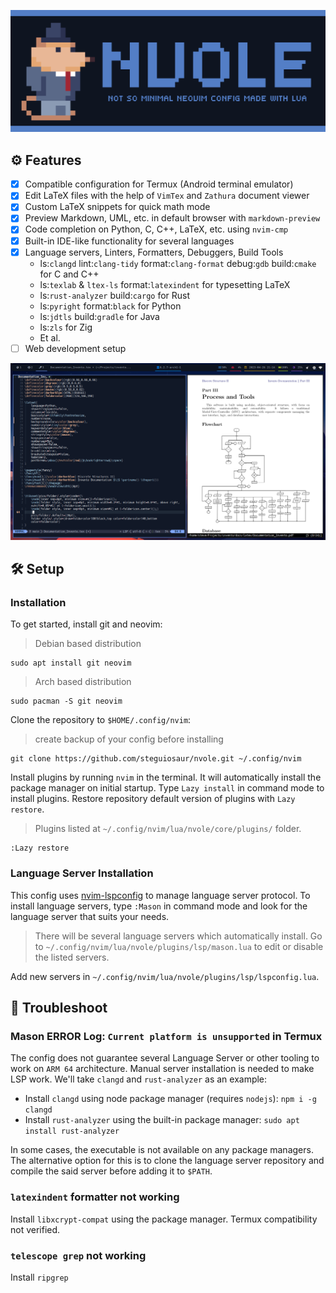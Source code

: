![Nvole Vole in suit](./Vole.png)

## :gear: Features

- [x] Compatible configuration for Termux (Android terminal emulator)
- [x] Edit LaTeX files with the help of `VimTex` and `Zathura` document viewer
- [x] Custom LaTeX snippets for quick math mode
- [x] Preview Markdown, UML, etc. in default browser with `markdown-preview`
- [x] Code completion on Python, C, C++, LaTeX, etc. using `nvim-cmp`
- [x] Built-in IDE-like functionality for several languages
- [x] Language servers, Linters, Formatters, Debuggers, Build Tools
  - ls:`clangd` lint:`clang-tidy` format:`clang-format` debug:`gdb` build:`cmake` for C and C++
  - ls:`texlab` & `ltex-ls` format:`latexindent` for typesetting LaTeX
  - ls:`rust-analyzer` build:`cargo` for Rust
  - ls:`pyright` format:`black` for Python
  - ls:`jdtls` build:`gradle` for Java
  - ls:`zls` for Zig
  - Et al.
- [ ] Web development setup

![Neovim with LaTeX](./nvim_latex.png)

## :hammer_and_wrench: Setup

### Installation

To get started, install git and neovim:

> Debian based distribution

```shell
sudo apt install git neovim
```

> Arch based distribution

```shell
sudo pacman -S git neovim
```

Clone the repository to `$HOME/.config/nvim`:

> create backup of your config before installing

```console
git clone https://github.com/steguiosaur/nvole.git ~/.config/nvim
```

Install plugins by running `nvim` in the terminal. It will automatically install
the package manager on initial startup. Type `Lazy install` in command mode to
install plugins. Restore repository default version of plugins with `Lazy restore`.

> Plugins listed at `~/.config/nvim/lua/nvole/core/plugins/` folder.

```shell
:Lazy restore
```

### Language Server Installation

This config uses [nvim-lspconfig](https://github.com/neovim/nvim-lspconfig) to manage
language server protocol. To install language servers, type `:Mason` in command
mode and look for the language server that suits your needs.

> There will be several language servers which automatically install.
> Go to `~/.config/nvim/lua/nvole/plugins/lsp/mason.lua` to edit or disable the listed servers.

Add new servers in `~/.config/nvim/lua/nvole/plugins/lsp/lspconfig.lua`.

## :nut_and_bolt: Troubleshoot

### Mason ERROR Log: `Current platform is unsupported` in Termux

The config does not guarantee several Language Server or other tooling to work on
`ARM 64` architecture. Manual server installation is needed to make LSP work.
We'll take `clangd` and `rust-analyzer` as an example:

- Install `clangd` using node package manager (requires `nodejs`): `npm i -g clangd`
- Install `rust-analyzer` using the built-in package manager: `sudo apt install rust-analyzer`

In some cases, the executable is not available on any package managers. The alternative
option for this is to clone the language server repository and compile the said
server before adding it to `$PATH`.

### `latexindent` formatter not working

Install `libxcrypt-compat` using the package manager. Termux compatibility not verified.

### `telescope grep` not working

Install `ripgrep`
